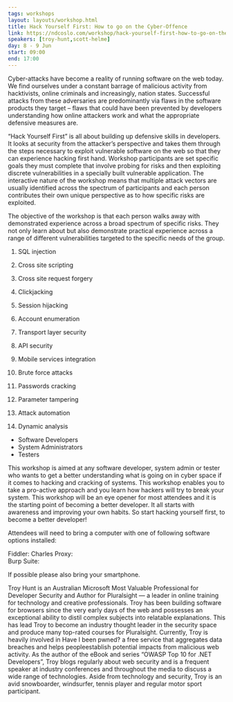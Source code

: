 ```yaml
---
tags: workshops
layout: layouts/workshop.html
title: Hack Yourself First: How to go on the Cyber-Offence
link: https://ndcoslo.com/workshop/hack-yourself-first-how-to-go-on-the-cyber-offence/
speakers: [troy-hunt,scott-helme]
day: 8 - 9 Jun
start: 09:00
end: 17:00
---
```

Cyber-attacks have become a reality of running software on the web today. We find ourselves under a constant barrage of malicious activity from hacktivists, online criminals and increasingly, nation states. Successful attacks from these adversaries are predominantly via flaws in the software products they target – flaws that could have been prevented by developers understanding how online attackers work and what the appropriate defensive measures are.

“Hack Yourself First” is all about building up defensive skills in developers. It looks at security from the attacker’s perspective and takes them through the steps necessary to exploit vulnerable software on the web so that they can experience hacking first hand. Workshop participants are set specific goals they must complete that involve probing for risks and then exploiting discrete vulnerabilities in a specially built vulnerable application. The interactive nature of the workshop means that multiple attack vectors are usually identified across the spectrum of participants and each person contributes their own unique perspective as to how specific risks are exploited.

The objective of the workshop is that each person walks away with demonstrated experience across a broad spectrum of specific risks. They not only learn about but also demonstrate practical experience across a range of different vulnerabilities targeted to the specific needs of the group.

1. SQL injection

2. Cross site scripting

3. Cross site request forgery

4. Clickjacking

5. Session hijacking

6. Account enumeration

7. Transport layer security

8. API security

9. Mobile services integration

10. Brute force attacks

11. Passwords cracking

12. Parameter tampering

13. Attack automation

14. Dynamic analysis

- Software Developers
- System Administrators
- Testers

This workshop is aimed at any software developer, system admin or tester who wants to get a better understanding what is going on in cyber space if it comes to hacking and cracking of systems. This workshop enables you to take a pro-active approach and you learn how hackers will try to break your system. This workshop will be an eye opener for most attendees and it is the starting point of becoming a better developer. It all starts with awareness and improving your own habits. So start hacking yourself first, to become a better developer!

Attendees will need to bring a computer with one of following software options installed:

Fiddler: 
Charles Proxy:  
Burp Suite: 

If possible please also bring your smartphone.

Troy Hunt is an Australian Microsoft Most Valuable Professional for Developer Security and Author for Pluralsight — a leader in online training for technology and creative professionals. Troy has been building software for browsers since the very early days of the web and possesses an exceptional ability to distil complex subjects into relatable explanations. This has lead Troy to become an industry thought leader in the security space and produce many top-rated courses for Pluralsight. Currently, Troy is heavily involved in Have I been pwned? a free service that aggregates data breaches and helps peopleestablish potential impacts from malicious web activity. As the author of the eBook and series “OWASP Top 10 for .NET Developers”, Troy blogs regularly about web security and is a frequent speaker at industry conferences and throughout the media to discuss a wide range of technologies. Aside from technology and security, Troy is an avid snowboarder, windsurfer, tennis player and regular motor sport participant.
